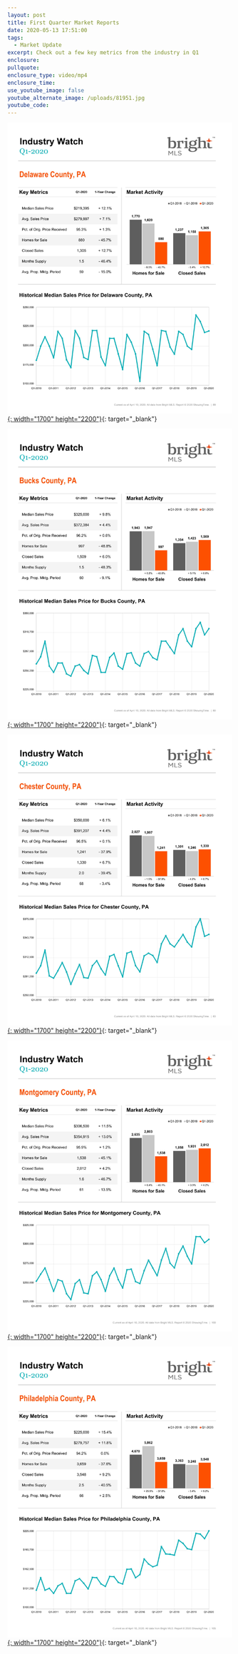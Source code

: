 ```yaml
---
layout: post
title: First Quarter Market Reports
date: 2020-05-13 17:51:00
tags:
  - Market Update
excerpt: Check out a few key metrics from the industry in Q1
enclosure:
pullquote:
enclosure_type: video/mp4
enclosure_time:
use_youtube_image: false
youtube_alternate_image: /uploads/81951.jpg
youtube_code:
---
```


[![](/uploads/industry-watch---1st-qtr-delaware-county-1.jpg){: width="1700" height="2200"}](https://vyralmarketing.s3.amazonaws.com/Vickie+Landis-Rentsel/Industry+Watch+-+1st+Qtr+Delaware+County.pdf){: target="_blank"}

[![](/uploads/industry-watch---1st-qtr-bucks-county-1.jpg){: width="1700" height="2200"}](https://vyralmarketing.s3.amazonaws.com/Vickie+Landis-Rentsel/Industry+Watch+-+1st+Qtr+Bucks+County.pdf){: target="_blank"}

[![](/uploads/industry-watch---1st-qtr-chester-county-1.jpg){: width="1700" height="2200"}](https://vyralmarketing.s3.amazonaws.com/Vickie+Landis-Rentsel/Industry+Watch+-+1st+Qtr+Chester+County.pdf){: target="_blank"}

[![](/uploads/industry-watch---1st-qtr-montgomery-county-1.jpg){: width="1700" height="2200"}](https://vyralmarketing.s3.amazonaws.com/Vickie+Landis-Rentsel/Industry+Watch+-+1st+Qtr+Montgomery+County.pdf){: target="_blank"}

[![](/uploads/industry-watch---1st-qtr-philadelpha-county-1.jpg){: width="1700" height="2200"}](https://vyralmarketing.s3.amazonaws.com/Vickie+Landis-Rentsel/Industry+Watch+-+1st+Qtr+Philadelpha+County.pdf){: target="_blank"}